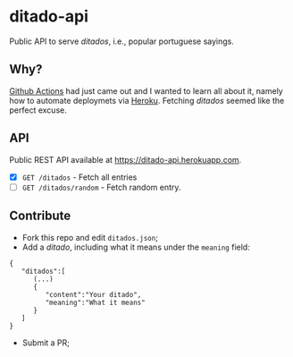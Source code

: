 # ditado-api
Public API to serve _ditados_, i.e., popular portuguese sayings.

## Why?

[Github Actions](https://docs.github.com/en/free-pro-team@latest/actions/learn-github-actions/introduction-to-github-actions) had just came out and I wanted to learn all about it, namely how to automate deploymets via [Heroku](https://heroku.com). Fetching _ditados_ seemed like the perfect excuse.

## API

Public REST API available at https://ditado-api.herokuapp.com.

- [x] `GET /ditados` - Fetch all entries
- [ ] `GET /ditados/random` - Fetch random entry.

## Contribute

- Fork this repo and edit `ditados.json`;
- Add a _ditado_, including what it means under the `meaning` field:
```
{
   "ditados":[
      (...)
      {
         "content":"Your ditado",
         "meaning":"What it means"
      }
   ]
}
```
- Submit a PR;





